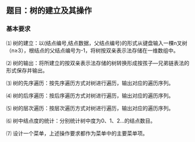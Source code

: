 ## 题目：树的建立及其操作

### 基本要求

⑴ 树的建立：以(结点编号,结点数据，父结点编号)的形式从键盘输入一棵n叉树（n≥3），根结点的父结点编号为-1，将树按双亲表示法存储在一维数组中。

⑵ 树的输出：将所建立的按双亲表示法存储的树转换形成按孩子—兄弟链表法的形式保存并输出。

⑶ 树的先序遍历：按先序遍历方式对树进行遍历，输出对应的遍历序列。

⑷ 树的后序遍历：按后序遍历方式对树进行遍历，输出对应的遍历序列。

⑸ 树的层次遍历：按层次遍历方式对树进行遍历，输出对应的遍历序列。

⑹ 树中结点度的统计：分别统计树中度为0、1、2…的结点数目。

⑺ 设计一个菜单，上述操作要求都作为菜单中的主要菜单项。